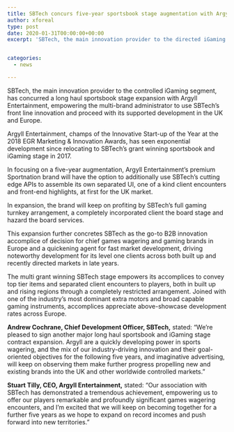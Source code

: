 ```yaml
---
title: SBTech concurs five-year sportsbook stage augmentation with Argyll Entertainment
author: xforeal 
type: post
date: 2020-01-31T00:00:00+00:00
excerpt: 'SBTech, the main innovation provider to the directed iGaming division, has concurred a long haul sportsbook stage expansion with Argyll Entertainment, empowering the multi-brand administrator to use SBTech&amp;rsquo;s front line innovation and proceed with its supported development in the UK and Europe '


categories:
  - news

---
```

SBTech, the main innovation provider to the controlled iGaming segment, has concurred a long haul sportsbook stage expansion with Argyll Entertainment, empowering the multi-brand administrator to use SBTech&rsquo;s front line innovation and proceed with its supported development in the UK and Europe.

Argyll Entertainment, champs of the Innovative Start-up of the Year at the 2018 EGR Marketing & Innovation Awards, has seen exponential development since relocating to SBTech&rsquo;s grant winning sportsbook and iGaming stage in 2017.

In focusing on a five-year augmentation, Argyll Entertainment&rsquo;s premium Sportnation brand will have the option to additionally use SBTech&rsquo;s cutting edge APIs to assemble its own separated UI, one of a kind client encounters and front-end highlights, at first for the UK market.

In expansion, the brand will keep on profiting by SBTech&rsquo;s full gaming turnkey arrangement, a completely incorporated client the board stage and hazard the board services.

This expansion further concretes SBTech as the go-to B2B innovation accomplice of decision for chief games wagering and gaming brands in Europe and a quickening agent for fast market development, driving noteworthy development for its level one clients across both built up and recently directed markets in late years.

The multi grant winning SBTech stage empowers its accomplices to convey top tier items and separated client encounters to players, both in built up and rising regions through a completely restricted arrangement. Joined with one of the industry&rsquo;s most dominant extra motors and broad capable gaming instruments, accomplices appreciate above-showcase development rates across Europe.

**Andrew Cochrane, Chief Development Officer, SBTech,** stated: &ldquo;We&rsquo;re pleased to sign another major long haul sportsbook and iGaming stage contract expansion. Argyll are a quickly developing power in sports wagering, and the mix of our industry-driving innovation and their goal-oriented objectives for the following five years, and imaginative advertising, will keep on observing them make further progress propelling new and existing brands into the UK and other worldwide controlled markets.&rdquo;

**Stuart Tilly, CEO, Argyll Entertainment,** stated: &ldquo;Our association with SBTech has demonstrated a tremendous achievement, empowering us to offer our players remarkable and profoundly significant games wagering encounters, and I&rsquo;m excited that we will keep on becoming together for a further five years as we hope to expand on record incomes and push forward into new territories.&rdquo;